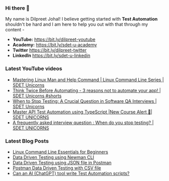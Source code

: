 ### Hi there 👋

My name is Dilpreet Johal! I believe getting started with **Test Automation** shouldn't be hard and I am here to help you out with that through my content -

- **YouTube:** https://bit.ly/dilpreet-youtube
- **Academy:** https://bit.ly/sdet-u-academy
- **Twitter** https://bit.ly/dilpreet-twitter
- **LinkedIn** https://bit.ly/sdet-u-linkedin

### Latest YouTube videos

<!-- YOUTUBE-VIDEOS-LIST:START -->
- [Mastering Linux Man and Help Command | Linux Command Line Series | SDET Unicorns](https://www.youtube.com/watch?v=KggC-52LXi4)
- [Think Twice Before Automating - 3 reasons not to automate your app! | SDET Unicorns #shorts](https://www.youtube.com/watch?v=CGY7GvJezO4)
- [When to Stop Testing: A Crucial Question in Software QA Interviews | SDET Unicorns](https://www.youtube.com/watch?v=Nk8blDitYUE)
- [Master API Test Automation using TypeScript |New Course Alert 🚀| SDET UNICORNS](https://www.youtube.com/watch?v=nLq39WZLPX4)
- [A frequently asked interview question : When do you stop testing? | SDET UNICORNS](https://www.youtube.com/watch?v=jQ9ncEut2gk)
<!-- YOUTUBE-VIDEOS-LIST:END -->


### Latest Blog Posts
<!-- BLOG-POST-LIST:START -->
- [Linux Command Line Essentials for Beginners](https://automationbro.com/blog/linux-command-line/?utm_source=rss&utm_medium=rss&utm_campaign=linux-command-line)
- [Data Driven Testing using Newman CLI](https://automationbro.com/blog/newman-data-driven-testing/?utm_source=rss&utm_medium=rss&utm_campaign=newman-data-driven-testing)
- [Data Driven Testing using JSON file in Postman](https://automationbro.com/blog/data-driven-testing-using-json-file-in-postman/?utm_source=rss&utm_medium=rss&utm_campaign=data-driven-testing-using-json-file-in-postman)
- [Postman Data Driven Testing with CSV file](https://automationbro.com/blog/postman-csv-data-driven-testing/?utm_source=rss&utm_medium=rss&utm_campaign=postman-csv-data-driven-testing)
- [Can an AI &lpar;ChatGPT&rpar; tool write Test Automation scripts?](https://automationbro.com/blog/chatgpt-test-automation/?utm_source=rss&utm_medium=rss&utm_campaign=chatgpt-test-automation)
<!-- BLOG-POST-LIST:END -->

